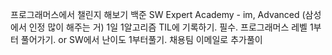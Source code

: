 프로그래머스에서 챌린지 해보기
백준
SW Expert Academy - im, Advanced (삼성에서 인정 많이 해주는 거)
1일 1알고리즘 TIL에 기록하기. 필수. 프로그래머스 레벨 1부터 풀어가기. or SW에서 난이도 1부터풀기.
채용팀 이메일로 추가풀이
